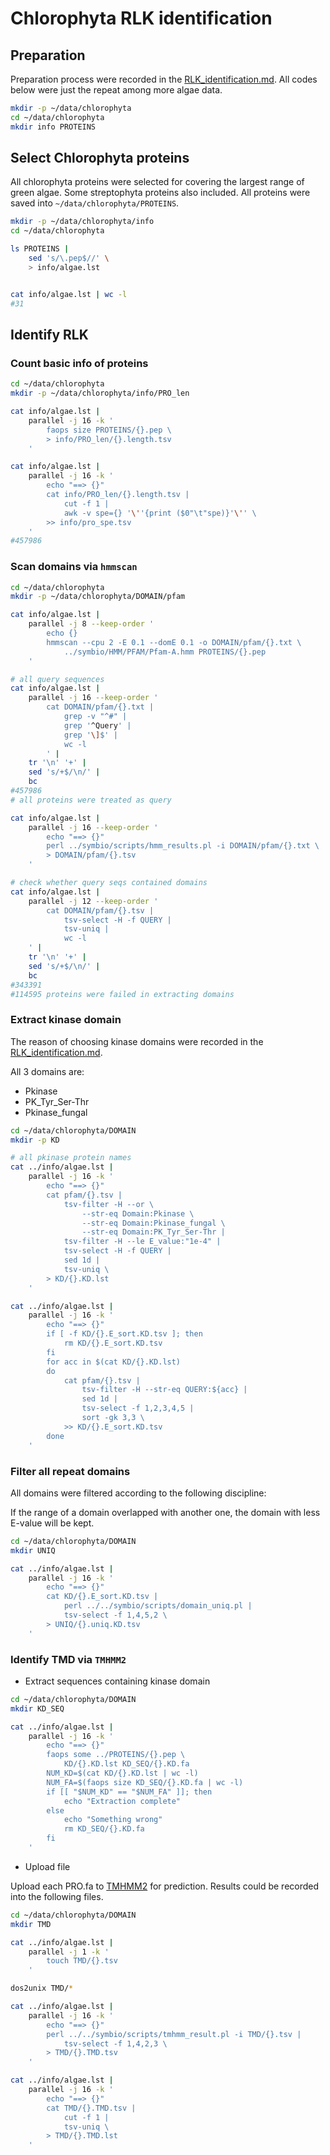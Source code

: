 # Chlorophyta RLK identification

## Preparation

Preparation process were recorded in the [RLK_identification.md](RLK_identification.md). All codes below were just the repeat among more algae data.

```bash
mkdir -p ~/data/chlorophyta
cd ~/data/chlorophyta
mkdir info PROTEINS
```

## Select Chlorophyta proteins

All chlorophyta proteins were selected for covering the largest range of green algae. Some streptophyta proteins also included.
All proteins were saved into `~/data/chlorophyta/PROTEINS`.

```bash
mkdir -p ~/data/chlorophyta/info
cd ~/data/chlorophyta

ls PROTEINS |
    sed 's/\.pep$//' \
    > info/algae.lst


cat info/algae.lst | wc -l
#31
```

## Identify RLK

### Count basic info of proteins

```bash
cd ~/data/chlorophyta
mkdir -p ~/data/chlorophyta/info/PRO_len

cat info/algae.lst |
    parallel -j 16 -k '
        faops size PROTEINS/{}.pep \
        > info/PRO_len/{}.length.tsv
    '

cat info/algae.lst |
    parallel -j 16 -k '
        echo "==> {}"
        cat info/PRO_len/{}.length.tsv |
            cut -f 1 |
            awk -v spe={} '\''{print ($0"\t"spe)}'\'' \
        >> info/pro_spe.tsv
    '
#457986
```

### Scan domains via `hmmscan`

```bash
cd ~/data/chlorophyta
mkdir -p ~/data/chlorophyta/DOMAIN/pfam

cat info/algae.lst |
    parallel -j 8 --keep-order '
        echo {}
        hmmscan --cpu 2 -E 0.1 --domE 0.1 -o DOMAIN/pfam/{}.txt \
            ../symbio/HMM/PFAM/Pfam-A.hmm PROTEINS/{}.pep
    '

# all query sequences
cat info/algae.lst |
    parallel -j 16 --keep-order '
        cat DOMAIN/pfam/{}.txt |
            grep -v "^#" |
            grep '^Query' |
            grep '\]$' |
            wc -l
        ' |
    tr '\n' '+' |
    sed 's/+$/\n/' |
    bc
#457986
# all proteins were treated as query

cat info/algae.lst |
    parallel -j 16 --keep-order '
        echo "==> {}"
        perl ../symbio/scripts/hmm_results.pl -i DOMAIN/pfam/{}.txt \
        > DOMAIN/pfam/{}.tsv
    '

# check whether query seqs contained domains
cat info/algae.lst |
    parallel -j 12 --keep-order '
        cat DOMAIN/pfam/{}.tsv |
            tsv-select -H -f QUERY |
            tsv-uniq |
            wc -l
    ' |
    tr '\n' '+' |
    sed 's/+$/\n/' |
    bc
#343391
#114595 proteins were failed in extracting domains
```

### Extract kinase domain

The reason of choosing kinase domains were recorded in the [RLK_identification.md](RLK_identification.md).

All 3 domains are:

- Pkinase
- PK_Tyr_Ser-Thr
- Pkinase_fungal

```bash
cd ~/data/chlorophyta/DOMAIN
mkdir -p KD

# all pkinase protein names
cat ../info/algae.lst |
    parallel -j 16 -k '
        echo "==> {}"
        cat pfam/{}.tsv |
            tsv-filter -H --or \
                --str-eq Domain:Pkinase \
                --str-eq Domain:Pkinase_fungal \
                --str-eq Domain:PK_Tyr_Ser-Thr |
            tsv-filter -H --le E_value:"1e-4" |
            tsv-select -H -f QUERY |
            sed 1d |
            tsv-uniq \
        > KD/{}.KD.lst
    '

cat ../info/algae.lst |
    parallel -j 16 -k '
        echo "==> {}"
        if [ -f KD/{}.E_sort.KD.tsv ]; then
            rm KD/{}.E_sort.KD.tsv
        fi
        for acc in $(cat KD/{}.KD.lst)
        do
            cat pfam/{}.tsv |
                tsv-filter -H --str-eq QUERY:${acc} |
                sed 1d |
                tsv-select -f 1,2,3,4,5 |
                sort -gk 3,3 \
            >> KD/{}.E_sort.KD.tsv
        done
    '
```

### Filter all repeat domains

All domains were filtered according to the following discipline:

If the range of a domain overlapped with another one, the domain with less E-value will be kept.

```bash
cd ~/data/chlorophyta/DOMAIN
mkdir UNIQ

cat ../info/algae.lst |
    parallel -j 16 -k '
        echo "==> {}"
        cat KD/{}.E_sort.KD.tsv |
            perl ../../symbio/scripts/domain_uniq.pl |
            tsv-select -f 1,4,5,2 \
        > UNIQ/{}.uniq.KD.tsv
    '
```

### Identify TMD via `TMHMM2`

- Extract sequences containing kinase domain

```bash
cd ~/data/chlorophyta/DOMAIN
mkdir KD_SEQ

cat ../info/algae.lst |
    parallel -j 16 -k '
        echo "==> {}"
        faops some ../PROTEINS/{}.pep \
            KD/{}.KD.lst KD_SEQ/{}.KD.fa
        NUM_KD=$(cat KD/{}.KD.lst | wc -l)
        NUM_FA=$(faops size KD_SEQ/{}.KD.fa | wc -l)
        if [[ "$NUM_KD" == "$NUM_FA" ]]; then
            echo "Extraction complete"
        else
            echo "Something wrong"
            rm KD_SEQ/{}.KD.fa
        fi
    '
```

- Upload file

Upload each PRO.fa to [TMHMM2](https://services.healthtech.dtu.dk/service.php?TMHMM-2.0) for prediction. Results could be recorded into the following files.

```bash
cd ~/data/chlorophyta/DOMAIN
mkdir TMD

cat ../info/algae.lst |
    parallel -j 1 -k '
        touch TMD/{}.tsv
    '

dos2unix TMD/*

cat ../info/algae.lst |
    parallel -j 16 -k '
        echo "==> {}"
        perl ../../symbio/scripts/tmhmm_result.pl -i TMD/{}.tsv |
            tsv-select -f 1,4,2,3 \
        > TMD/{}.TMD.tsv
    '

cat ../info/algae.lst |
    parallel -j 16 -k '
        echo "==> {}"
        cat TMD/{}.TMD.tsv |
            cut -f 1 |
            tsv-uniq \
        > TMD/{}.TMD.lst
    '
```
